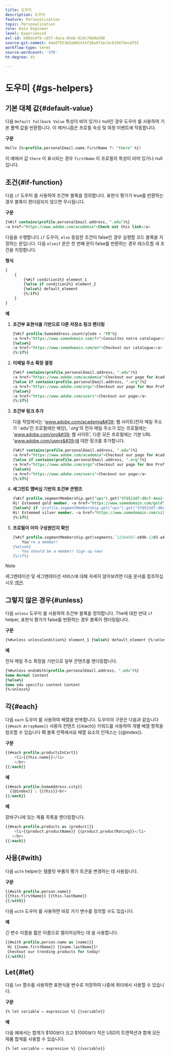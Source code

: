 ```yaml
---
title: 도우미
description: 도우미
feature: Personalization
topic: Personalization
role: Data Engineer
level: Experienced
exl-id: b08dc0f8-c85f-4aca-85eb-92dc76b0e588
source-git-commit: 44e87553b5a001414f28a972ec5c61947decdf55
workflow-type: tm+mt
source-wordcount: '370'
ht-degree: 4%

---
```


# 도우미 {#gs-helpers}

## 기본 대체 값{#default-value}

다음 `Default Fallback Value` 특성이 비어 있거나 null인 경우 도우미 를 사용하여 기본 폴백 값을 반환합니다. 이 메커니즘은 프로필 속성 및 여정 이벤트에 작동합니다.

**구문**

```sql
Hello {%=profile.personalEmail.name.firstName ?: "there" %}!
```

이 예에서 값 `there` 이 표시되는 경우 `firstName` 이 프로필의 특성이 비어 있거나 null입니다.

## 조건{#if-function}

다음 `if` 도우미 를 사용하여 조건부 블록을 정의합니다.
표현식 평가가 true를 반환하는 경우 블록이 렌더링되지 않으면 무시됩니다.

**구문**

```sql
{%#if contains(profile.personalEmail.address, ".edu")%}
<a href="https://www.adobe.com/academia">Check out this link</a>
```

다음을 수행합니다 `if` 도우미, `else` 동일한 조건이 false인 경우 실행할 코드 블록을 지정하는 문입니다.
다음 `elseif` 문은 첫 번째 문이 false를 반환하는 경우 테스트할 새 조건을 지정합니다.


**형식**

```sql
{
    {
        {%#if condition1%} element_1 
        {%else if condition2%} element_2 
        {%else%} default_element 
        {%/if%}
    }
}
```

**예**

1. **조건부 표현식을 기반으로 다른 저장소 링크 렌더링**

   ```sql
   {%#if profile.homeAddress.countryCode = "FR"%}
   <a href="https://www.somedomain.com/fr">Consultez notre catalogue</a>
   {%else%}
   <a href="https://www.somedomain.com/en">Checkout our catalogue</a>
   {%/if%}
   ```

1. **이메일 주소 확장 결정**

   ```sql
   {%#if contains(profile.personalEmail.address, ".edu")%}
   <a href="https://www.adobe.com/academia">Checkout our page for Academia personals</a>
   {%else if contains(profile.personalEmail.address, ".org")%}
   <a href="https://www.adobe.com/orgs">Checkout our page for Non Profits</a>
   {%else%}
   <a href="https://www.adobe.com/users">Checkout our page</a>
   {%/if%}
   ```

1. **조건부 링크 추가**

   다음 작업에서는 &#39;www.adobe.com/academia&#39; 웹 사이트(전자 메일 주소가 &#39;.edu&#39;인 프로필에만 해당), &#39;.org&#39;의 전자 메일 주소가 있는 프로필에는 &#39;www.adobe.com/org&#39; 웹 사이트&#39;, 다른 모든 프로필에는 기본 URL &#39;www.adobe.com/users&#39;에 대한 링크를 추가합니다.

   ```sql
   {%#if contains(profile.personalEmail.address, ".edu")%}
   <a href="https://www.adobe.com/academia">Checkout our page for Academia personals</a>
   {%else if contains(profile.personalEmail.address, ".org")%}
   <a href="https://www.adobe.com/orgs">Checkout our page for Non Profits</a>
   {%else%}
   <a href="https://www.adobe.com/users">Checkout our page</a>
   {%/if%}
   ```

1. **세그먼트 멤버십 기반의 조건부 콘텐츠**

   ```sql
   {%#if profile.segmentMembership.get("ups").get("5fd513d7-d6cf-4ea2-856a-585150041a8b").status = "existing"%}
   Hi! Esteemed gold member. <a href="https://www.somedomain.com/gold">Checkout your exclusive perks </a>
   {%else%} if 'profile.segmentMembership.get("ups").get("5fd513d7-d6cf-4ea2-856a-585150041a8c").status = "existing"'%}
   Hi! Esteemed silver member. <a href="https://www.somedomain.com/silver">Checkout your exclusive perks </a>
   {%/if%}
   ```

1. **프로필이 이미 구성원인지 확인**

   ```sql
   {%#if profile.segmentMembership.get(segments.`123e4567-e89b-12d3-a456-426614174000`.id)%}
       You're a member!
   {%else%}
       You should be a member! Sign up now!
   {%/if%}
   ```

>[!NOTE]
>
>세그멘테이션 및 세그멘테이션 서비스에 대해 자세히 알아보려면 다음 문서를 참조하십시오 [섹션](../../segment/about-segments.md).


## 그렇지 않은 경우{#unless}

다음 `unless` 도우미 를 사용하여 조건부 블록을 정의합니다. The에 대한 반대 `if`  helper, 표현식 평가가 false를 반환하는 경우 블록이 렌더링됩니다.

**구문**

```sql
{%#unless unlessCondition%} element_1 {%else%} default_element {%/unless%}
```

**예**

전자 메일 주소 확장을 기반으로 일부 콘텐츠를 렌더링합니다.

```sql
{%#unless endsWith(profile.personalEmail.address, ".edu")%}
Some Normal Content
{%else%}
Some edu specific content Content
{%/unless%}
```

## 각{#each}

다음 `each` 도우미 를 사용하여 배열을 반복합니다.
도우미의 구문은 다음과 같습니다 ```{{#each ArrayName}}``` 사용자 컨텐츠 {{/each}}
키워드를 사용하여 개별 배열 항목을 참조할 수 있습니다 **이** 블록 안쪽에서요 배열 요소의 인덱스는 {{@index}}.

**구문**

```sql
{{#each profile.productsInCart}}
    <li>{{this.name}}</li>
    </br>
{{/each}}
```

**예**

```sql
{{#each profile.homeAddress.city}}
  {{@index}} : {{this}}<br>
{{/each}}
```

**예**

장바구니에 있는 제품 목록을 렌더링합니다.

```sql
{{#each profile.products as |product|}}
    <li>{{product.productName}} {{product.productRating}}</li>
   </br>
{{/each}}
```

## 사용{#with}

다음 `with` helper는 템플릿 부품의 평가 토큰을 변경하는 데 사용됩니다.

**구문**

```sql
{{#with profile.person.name}}
{{this.firstName}} {{this.lastName}}
{{/with}}
```

다음 `with` 도우미 를 사용하면 바로 가기 변수를 정의할 수도 있습니다.

**예**

긴 변수 이름을 짧은 이름으로 앨리어싱하는 데 을 사용합니다.

```sql
{{#with profile.person.name as |name|}}
 Hi {{name.firstName}} {{name.lastName}}!
 Checkout our trending products for today!
{{/with}}
```

## Let{#let}

다음 `let` 함수를 사용하면 표현식을 변수로 저장하여 나중에 쿼리에서 사용할 수 있습니다.

**구문**

```sql
{% let variable = expression %} {{variable}}
```

**예**

다음 예에서는 합계가 $100보다 크고 $1000보다 작은 USD의 트랜잭션과 함께 모든 제품 합계를 사용할 수 있습니다.

```sql
{% let variable = expression %} {{variable}}
```
